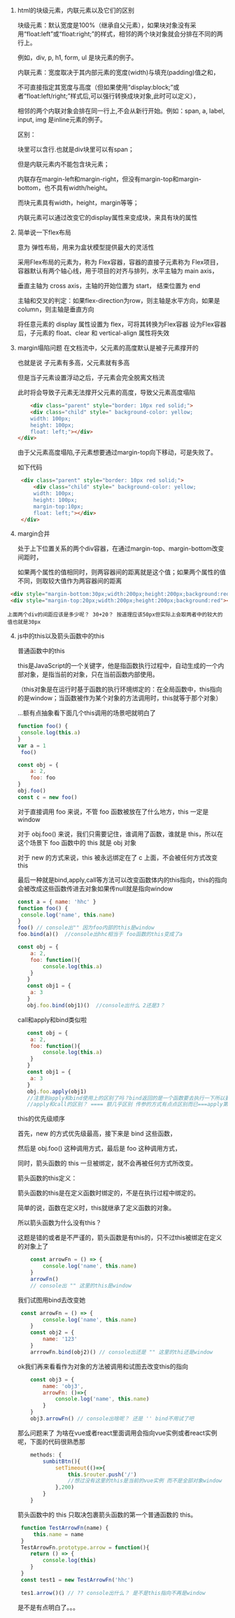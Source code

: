 1. html的块级元素，内联元素以及它们的区别

   块级元素：默认宽度是100%（继承自父元素），如果块对象没有采用“float:left”或“float:right;”的样式，相邻的两个块对象就会分排在不同的两行上。

   例如，div, p, h1, form, ul 是块元素的例子。

   内联元素：宽度取决于其内部元素的宽度(width)与填充(padding)值之和，

   不可直接指定其宽度与高度（但如果使用“display:block;”或者“float:left/right;”样式后,可以强行转换成块对象,此时可以定义），

   相邻的两个内联对象会排在同一行上,不会从新行开始。例如：span, a, label, input, img 是inline元素的例子。

   区别：

   块里可以含行.也就是div块里可以有span；

   但是内联元素内不能包含块元素；

   内联存在margin-left和margin-right，但没有margin-top和margin-bottom，也不具有width/height。

   而块元素具有width，height，margin等等；
   
   内联元素可以通过改变它的display属性来变成块，来具有块的属性

2. 简单说一下flex布局

   意为 弹性布局，用来为盒状模型提供最大的灵活性

   采用Flex布局的元素为，称为 Flex容器，容器的直接子元素称为 Flex项目，容器默认有两个轴心线，用于项目的对齐与排列，水平主轴为 main axis，

   垂直主轴为 cross axis，主轴的开始位置为 start， 结束位置为 end

   主轴和交叉的判定：如果flex-direction为row，则主轴是水平方向，如果是column，则主轴是垂直方向

   将任意元素的 display 属性设置为 flex，可将其转换为Flex容器 设为Flex容器后，子元素的 float、clear 和 vertical-align 属性将失效

2. margin塌陷问题
   在文档流中，父元素的高度默认是被子元素撑开的

   也就是说 子元素有多高，父元素就有多高

   但是当子元素设置浮动之后，子元素会完全脱离文档流

   此时将会导致子元素无法撑开父元素的高度，导致父元素高度塌陷
    ```html
        <div class="parent" style="border: 10px red solid;">
        <div class="child" style=" background-color: yellow;
        width: 100px;
        height: 100px;
        float: left;"></div>
    </div>
    ```
   由于父元素高度塌陷,子元素想要通过margin-top向下移动，可是失败了。

   如下代码
   ```html
    <div class="parent" style="border: 10px red solid;">
        <div class="child" style=" background-color: yellow;
        width: 100px;
        height: 100px;
        margin-top:10px;
        float: left;"></div>
    </div>
   ```

3. margin合并

    处于上下位置关系的两个div容器，在通过margin-top、margin-bottom改变间距时，

    如果两个属性的值相同时，则两容器间的距离就是这个值；如果两个属性的值不同，则取较大值作为两容器间的距离

```html
 <div style="margin-bottom:30px;width:200px;height:200px;background:red"></div>
 <div style="margin-top:20px;width:200px;height:200px;background:red"></div>
```
    上面两个div的间距应该是多少呢？ 30+20？ 按道理应该50px但实际上会取两者中的较大的值也就是30px


4. js中的this以及箭头函数中的this

    普通函数中的this

     this是JavaScript的一个关键字，他是指函数执行过程中，自动生成的一个内部对象，是指当前的对象，只在当前函数内部使用。

    （this对象是在运行时基于函数的执行环境绑定的：在全局函数中，this指向的是window；当函数被作为某个对象的方法调用时，this就等于那个对象）

    ...额有点抽象看下面几个this调用的场景吧就明白了

    ```js
    function foo() {
     console.log(this.a)
    }
    var a = 1
     foo()

    const obj = {
        a: 2,
        foo: foo
    }
    obj.foo()
    const c = new foo()
    ```
    对于直接调用 foo 来说，不管 foo 函数被放在了什么地方，this 一定是 window

    对于 obj.foo() 来说，我们只需要记住，谁调用了函数，谁就是 this，所以在这个场景下 foo 函数中的 this 就是 obj 对象

    对于 new 的方式来说，this 被永远绑定在了 c 上面，不会被任何方式改变 this 

    最后一种就是bind,apply,call等方法可以改变函数体内的this指向，this的指向会被改成这些函数传进去对象如果传null就是指向window

    ```js
    const a = { name: 'hhc' }
    function foo() {
     console.log('name', this.name)
    }
    foo() // console出"" 因为foo内部的this是window
    foo.bind(a)()  //console出hhc相当于 foo函数的this变成了a

    const obj = {
        a: 2,
        foo: function(){
            console.log(this.a)
        }
       } 
       const obj1 = {
        a: 3
       }
       obj.foo.bind(obj1)()  //console出什么 2还是3？
    ```
    call和apply和bind类似啦

    ```js
       const obj = {
        a: 2,
        foo: function(){
            console.log(this.a)
        }
       } 
       const obj1 = {
        a: 3
       }
       obj.foo.apply(obj1) 
       //注意到apply和bind使用上的区别了吗？bind返回的是一个函数要去执行一下所以要加上().apply或者call直接调用函数本身
       //apply和call的区别？ ==== 额几乎区别 传参的方式有点点区别而已===apply第二个参数接受数组,call接受字符串
    ```
    this的优先级顺序

    首先，new 的方式优先级最高，接下来是 bind 这些函数，

    然后是 obj.foo() 这种调用方式，最后是 foo 这种调用方式，

    同时，箭头函数的 this 一旦被绑定，就不会再被任何方式所改变。

    箭头函数的this定义：
    
    箭头函数的this是在定义函数时绑定的，不是在执行过程中绑定的。
    
    简单的说，函数在定义时，this就继承了定义函数的对象。

    所以箭头函数为什么没有this？

    这题是错的或者是不严谨的，箭头函数是有this的，只不过this被绑定在定义的对象上了

    ```js
        const arrowFn = () => {
            console.log('name', this.name)
        } 
        arrowFn()
        // console出 "" 这里的this是window
    ```
    我们试图用bind去改变她
    ```js
     const arrowFn = () => {
            console.log('name', this.name)
        } 
        const obj2 = {
            name: '123'
        }
        arrrowFn.bind(obj2)() // console出还是 "" 这里的thi还是window 
    ```

    ok我们再来看看作为对象的方法被调用和试图去改变this的指向

    ```js
        const obj3 = {
            name: 'obj3',
            arrowFn: ()=>{
                console.log('name', this.name)
            }
        }
        obj3.arrowFn() // console出啥呢？ 还是 '' bind不用试了吧 
    ```

    那么问题来了 为啥在vue或者react里面调用会指向vue实例或者react实例呢，下面的代码很熟悉那

    ```js
        methods: {
            sumbitBtn(){
                setTimeout(()=>{
                    this.$router.push('/') 
                    //想过没有这里的this是当前的vue实例 而不是全部对象window
                },200)
            }
        }
    ```

    箭头函数中的 this 只取决包裹箭头函数的第一个普通函数的 this。

    ```js
     function TestArrowFn(name) {
         this.name = name
     }
     TestArrowFn.prototype.arrow = function(){
        return () => {
            console.log(this)
        } 
     }
     const test1 = new TestArrowFn('hhc')
     
     tes1.arrow()() // ?? console出什么？ 是不是this指向不再是window
    ```

   是不是有点明白了。。。

